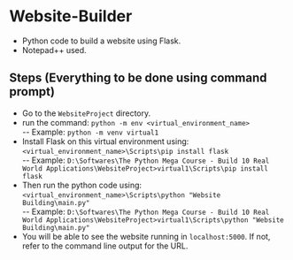 # Website-Builder
- Python code to build a website using Flask.
- Notepad++ used.

## Steps (Everything to be done using command prompt)
- Go to the `WebsiteProject` directory.
- run the command: `python -m env <virtual_environment_name>`
<br>-- Example: `python -m venv virtual1`
- Install Flask on this virtual environment using: `<virtual_environment_name>\Scripts\pip install flask`
<br>-- Example: `D:\Softwares\The Python Mega Course - Build 10 Real World Applications\WebsiteProject>virtual1\Scripts\pip install flask`
- Then run the python code using: `<virtual_environment_name>\Scripts\python "Website Building\main.py"`
<br>-- Example: `D:\Softwares\The Python Mega Course - Build 10 Real World Applications\WebsiteProject>virtual1\Scripts\python "Website Building\main.py"`
- You will be able to see the website running in `localhost:5000`. If not, refer to the command line output for the URL.
